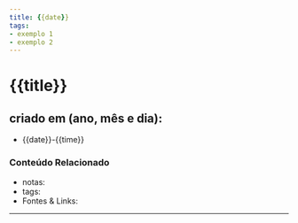 ```yaml
---
title: {{date}}
tags:
- exemplo 1
- exemplo 2
---
```

# {{title}}

## criado em (ano, mês e dia): 
- {{date}}-{{time}}

### Conteúdo Relacionado
- notas: 
- tags: 
- Fontes & Links: 
---
